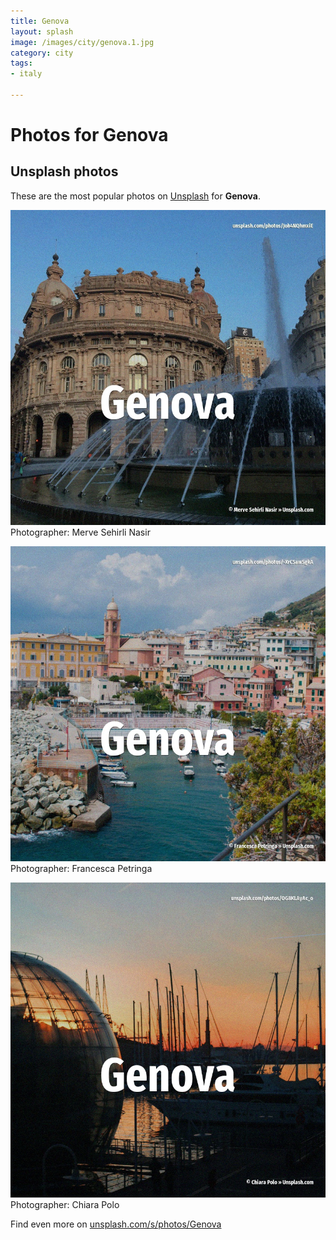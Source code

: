 ```yaml
---
title: Genova
layout: splash
image: /images/city/genova.1.jpg
category: city
tags:
- italy

---
```

# Photos for Genova
 
## Unsplash photos
These are the most popular photos on [Unsplash](https://unsplash.com) for **Genova**.
 
![Genova](/images/city/genova.1.jpg)
Photographer:  Merve Sehirli Nasir
 
![Genova](/images/city/genova.2.jpg)
Photographer:  Francesca Petringa
 
![Genova](/images/city/genova.3.jpg)
Photographer:  Chiara Polo
 
Find even more on [unsplash.com/s/photos/Genova](https://unsplash.com/s/photos/Genova)
 
